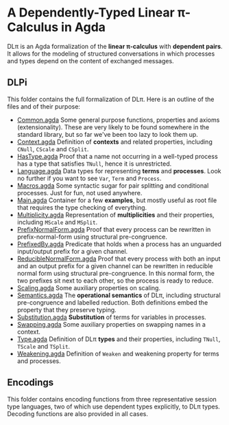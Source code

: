 # A Dependently-Typed Linear π-Calculus in Agda

DLπ is an Agda formalization of the **linear π-calculus** with
**dependent pairs**. It allows for the modeling of structured
conversations in which processes and types depend on the content of
exchanged messages.

## DLPi

This folder contains the full formalization of DLπ. Here is an
outline of the files and of their purpose:

* [Common.agda](DLPi/Common.agda) Some general purpose functions,
  properties and axioms (extensionality). These are very likely to
  be found somewhere in the standard library, but so far we've been
  too lazy to look them up.
* [Context.agda](DLPi/Context.agda) Definition of **contexts** and
  related properties, including `CNull`, `CScale` and `CSplit`.
* [HasType.agda](DLPi/HasType.agda) Proof that a name not occurring
  in a well-typed process has a type that satisfies `TNull`, hence
  it is unrestricted.
* [Language.agda](DLPi/Language.agda) Data types for representing
  **terms** and **processes**. Look no further if you want to see
  `Var`, `Term` and `Process`.
* [Macros.agda](DLPi/Macros.agda) Some syntactic sugar for pair
  splitting and conditional processes. Just for fun, not used
  anywhere.
* [Main.agda](DLPi/Main.agda) Container for a few **examples**, but
  mostly useful as root file that requires the type checking of
  everything.
* [Multiplicity.agda](DLPi/Multiplicity.agda) Representation of
  **multiplicities** and their properties, including `MScale` and
  `MSplit`.
* [PrefixNormalForm.agda](DLPi/PrefixNormalForm.agda) Proof that
  every process can be rewritten in prefix-normal-form using
  structural pre-congruence.
* [PrefixedBy.agda](DLPi/PrefixedBy.agda) Predicate that holds when
  a process has an unguarded input/output prefix for a given channel.
* [ReducibleNormalForm.agda](DLPi/ReducibleNormalForm.agda) Proof
  that every process with both an input and an output prefix for a
  given channel can be rewritten in reducible normal form using
  structural pre-congruence. In this normal form, the two prefixes
  sit next to each other, so the process is ready to reduce.
* [Scaling.agda](DLPi/Scaling.agda) Some auxiliary properties on
  scaling.
* [Semantics.agda](DLPi/Semantics.agda) The **operational
  semantics** of DLπ, including structural pre-congruence and
  labelled reduction. Both definitions embed the property that they
  preserve typing.
* [Substitution.agda](DLPi/Substitution.agda) **Substitution** of
  terms for variables in processes.
* [Swapping.agda](DLPi/Swapping.agda) Some auxiliary properties on
  swapping names in a context.
* [Type.agda](DLPi/Type.agda) Definition of DLπ **types** and their
  properties, including `TNull`, `TScale` and `TSplit`.
* [Weakening.agda](DLPi/Weakening.agda) Definition of `Weaken` and
  weakening property for terms and processes.

## Encodings

This folder contains encoding functions from three representative
session type languages, two of which use dependent types explicitly,
to DLπ types. Decoding functions are also provided in all cases.
